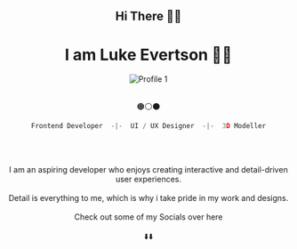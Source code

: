 <div align="center">
  
## Hi There 🙋‍♂️
# I am Luke Evertson 💽🐐

![Profile 1](https://github.com/sixLUKEY/sixLUKEY/assets/130046695/98a3df56-cea3-4c39-bd73-216114bc8c2f)
<br></br>

🟠⚪⚫

```js
Frontend Developer  -|-  UI / UX Designer  -|-  3D Modeller
```
<br></br>

I am an aspiring developer who enjoys creating interactive and detail-driven user experiences.
<br></br>
Detail is everything to me, which is why i take pride in my work and designs.
<br></br>
Check out some of my Socials over here 
<br></br>
⬇️⬇️

</div>
<!---
sixLUKEY/sixLUKEY is a ✨ special ✨ repository because its `README.md` (this file) appears on your GitHub profile.
You can click the Preview link to take a look at your changes.
--->
